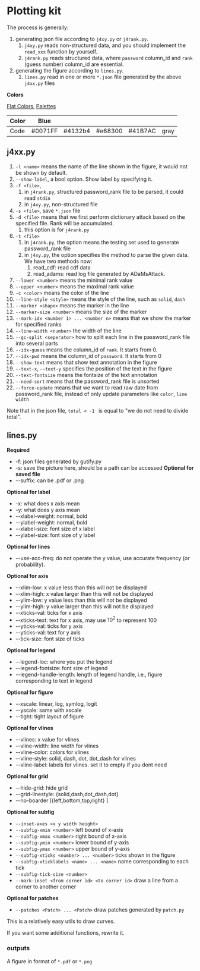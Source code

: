 # Plotting kit

The process is generally:

1. generating json file according to `j4xy.py` or `j4rank.py`.
    1. `j4xy.py` reads non-structured data, and you should implement the `read_xxx` function by yourself.
    2. `j4rank.py` reads structured data, where `password` column_id and `rank` (guess number) column_id are essential.
2. generating the figure according to `lines.py`.
    1. `lines.py` read in one or more `*.json` file generated by the above `j4xx.py` files

**Colors**

[Flat Colors](https://flatuicolors.com/), [Palettes](https://www.materialui.co/flatuicolors)

| Color | Blue    |         |         |         |      |
|-------|---------|---------|---------|---------|------|
| Code  | #0071FF | #4132b4 | #e68300 | #41B7AC | gray |

## j4xx.py

1. `-l <name>` means the name of the line shown in the figure, it would not be shown by default.
2. `--show-label`, a bool option. Show label by specifying it.
3. `-f <file>`,
    1. in `j4rank.py`, structured password_rank file to be parsed, it could read `stdin`
    2. in `j4xy.py`, non-structured file
4. `-s <file>`, save `*.json` file
5. `-d <file>` means that we first perform dictionary attack based on the specified file. Rank will be accumulated.
    1. this option is for `j4rank.py`
6. `-t <file>`
    1. in `j4rank.py`, the option means the testing set used to generate password_rank file
    2. in `j4xy.py`, the option specifies the method to parse the given data. We have two methods now:
        1. read_cdf: read cdf data
        2. read_adams: read log file generated by ADaMsAttack.
7. `--lower <number>` means the minimal rank value
8. `--upper <number>` means the maximal rank value
9. `-c <color>` means the color of the line
10. `--line-style <style>` means the style of the line, such as `solid`, `dash`
11. `--marker <shape>` means the marker in the line
12. `--marker-size <number>` means the size of the marker
13. `--mark-idx <number 1> ... <number n>` means that we show the marker for specified ranks
14. `--line-width <number>` the width of the line
15. `--gc-split <seperator>` how to split each line in the password_rank file into several parts
16. `--idx-guess` means the column_id of `rank`. It starts from 0.
17. `--idx-pwd` means the column_id of `password`. It starts from 0
18. `--show-text` means that show text annotation in the figure
19. `--text-x`, `--text-y` specifies the position of the text in the figure
20. `--text-fontsize` means the fontsize of the text annotation
21. `--need-sort` means that the password_rank file is unsorted
22. `--force-update` means that we want to read raw date from password_rank file, instead of only update parameters
    like `color`, `line width`

Note that in the json file, `total < -1 ` is equal to "we do not need to divide total".

## lines.py

**Required**

- -f: json files generated by gutify.py
- -s: save the picture here, should be a path can be accessed
  **Optional for saved file**
- --suffix: can be .pdf or .png

**Optional for label**

- -x: what does x axis mean
- -y: what does y axis mean
- --xlabel-weight: normal, bold
- --ylabel-weight: normal, bold
- --xlabel-size: font size of x label
- --ylabel-size: font size of y label

**Optional for lines**

- --use-acc-freq: do not operate the y value, use accurate frequency (or probability).

**Optional for axis**

- --xlim-low: x value less than this will not be displayed
- --xlim-high: x value larger than this will not be displayed
- --ylim-low: y value less than this will not be displayed
- --ylim-high: y value larger than this will not be displayed
- --xticks-val: ticks for x axis
- --xticks-text: text for x axis, may use $10^{2}$ to represent 100
- --yticks-val: ticks for y axis
- --yticks-val: text for y axis
- --tick-size: font size of ticks

**Optional for legend**

- --legend-loc: where you put the legend
- --legend-fontsize: font size of legend
- --legend-handle-length: length of legend handle, i.e., figure corresponding to text in legend

**Optional for figure**

- --xscale: linear, log, symlog, logit
- --yscale: same with xscale
- --tight: tight layout of figure

**Optional for vlines**

- --vlines: x value for vlines
- --vline-width: line width for vlines
- --vline-color: colors for vlines
- --vline-style: solid, dash, dot, dot_dash for vlines
- --vline-label: labels for vlines. set it to empty if you dont need

**Optional for grid**

- --hide-grid: hide grid
- --grid-linestyle: {solid,dash,dot_dash,dot}
- --no-boarder [{left,bottom,top,right} ]

**Optional for subfig**

- `--inset-axes <x y width height>`
- `--subfig-xmin <number>` left bound of x-axis
- `--subfig-xmax <number>` right bound of x-axis
- `--subfig-ymin <number>` lower bound of y-axis
- `--subfig-ymax <number>` upper bound of y-axis
- `--subfig-xticks <number> ... <number>` ticks shown in the figure
- `--subfig-xticklabels <name> ... <name>` name corresponding to each tick
- `--subfig-tick-size <number>`
- `--mark-inset <from corner id> <to corner id>` draw a line from a corner to another corner

**Optional for patches**

- `--patches <Patch> ... <Patch>` draw patches generated by `patch.py`

This is a relatively easy utils to draw curves.

If you want some additional functions, rewrite it.

### outputs

A figure in format of `*.pdf` or `*.png`



